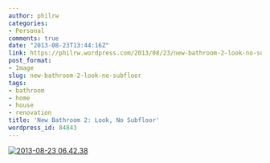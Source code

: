 ```yaml
---
author: philrw
categories:
- Personal
comments: true
date: "2013-08-23T13:44:16Z"
link: https://philrw.wordpress.com/2013/08/23/new-bathroom-2-look-no-subfloor/
post_format:
- Image
slug: new-bathroom-2-look-no-subfloor
tags:
- bathroom
- home
- house
- renovation
title: 'New Bathroom 2: Look, No Subfloor'
wordpress_id: 84843
---
```


[![2013-08-23 06.42.38](/images/2013-08-23-06.42.38-300x225.jpg)](/images/2013-08-23-06-42-38.jpg)
